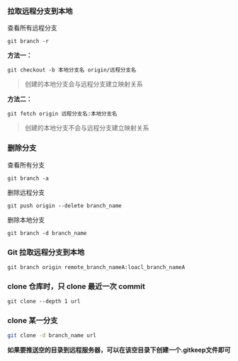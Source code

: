 
### 拉取远程分支到本地

查看所有远程分支

``` shell
git branch -r
```

**方法一：**

``` shell
git checkout -b 本地分支名 origin/远程分支名
```

> 创建的本地分支会与远程分支建立映射关系

**方法二：**


``` shell
git fetch origin 远程分支名:本地分支名
```

> 创建的本地分支不会与远程分支建立映射关系

### 删除分支

查看所有分支

``` shell
git branch -a
```

删除远程分支

``` shell
git push origin --delete branch_name
```

删除本地分支

``` shell
git branch -d branch_name
```

### Git 拉取远程分支到本地

``` shell
git branch origin remote_branch_nameA:loacl_branch_nameA
```

### clone 仓库时，只 clone 最近一次 commit

``` shell
git clone --depth 1 url
```

### clone 某一分支

``` sh
git clone -d branch_name url
```

**如果要推送空的目录到远程服务器，可以在该空目录下创建一个.gitkeep文件即可**